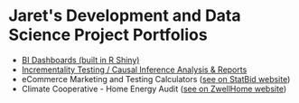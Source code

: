 # Jaret's Development and Data Science Project Portfolios

- [BI Dashboards (built in R Shiny)](https://github.com/jaretkeniston/Shiny-BI-Dashboards)
- [Incrementality Testing / Causal Inference Analysis & Reports](https://github.com/jaretkeniston/Testing-Tools)
- eCommerce Marketing and Testing Calculators ([see on StatBid website](https://www.statbid.com/tools/))
- Climate Cooperative - Home Energy Audit ([see on ZwellHome website](https://app.zwellhome.com/))
